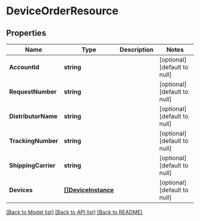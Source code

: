 # DeviceOrderResource

## Properties
Name | Type | Description | Notes
------------ | ------------- | ------------- | -------------
**AccountId** | **string** |  | [optional] [default to null]
**RequestNumber** | **string** |  | [optional] [default to null]
**DistributorName** | **string** |  | [optional] [default to null]
**TrackingNumber** | **string** |  | [optional] [default to null]
**ShippingCarrier** | **string** |  | [optional] [default to null]
**Devices** | [**[]DeviceInstance**](DeviceInstance.md) |  | [optional] [default to null]

[[Back to Model list]](../README.md#documentation-for-models) [[Back to API list]](../README.md#documentation-for-api-endpoints) [[Back to README]](../README.md)


